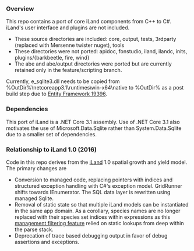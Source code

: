 ﻿### Overview
This repo contains a port of core iLand components from C++ to C#. iLand's user interface and plugins are not included.

* These source directories are included: core, output, tests, 3rdparty (replaced with Mersenne twister nuget), tools
* These directories were not ported: apidoc, fonstudio, iland, ilandc, inits, plugins/{barkbeetle, fire, wind}
* The abe and abe/output directories were ported but are currently retained only in the feature/scripting branch.

Currently, e_sqlite3.dll needs to be copied from %OutDir%\netcoreapp3.1\runtimes\win-x64\native to %OutDir% as a post build step
due to [Entity Framework 19396](https://github.com/dotnet/efcore/issues/19396).

### Dependencies
This port of iLand is a .NET Core 3.1 assembly. Use of .NET Core 3.1 also motivates the use of Microsoft.Data.Sqlite rather than System.Data.Sqlite
due to a smaller set of dependencies.

### Relationship to iLand 1.0 (2016)
Code in this repo derives from the [iLand](http://iland.boku.ac.at/) 1.0 spatial growth and yield model. The primary changes
are

* Conversion to managed code, replacing pointers with indices and structured exception handling with C#'s exception model. GridRunner<T> 
  shifts towards IEnumerator<T>. The SQL data layer is rewritten using managed Sqlite.
* Removal of static state so that multiple iLand models can be instantiated in the same app domain. As a corollary, species names are no
  longer replaced with their species set indices within expressions as this [management filtering feature](http://iland.boku.ac.at/Expression#Constants)
  relied on static lookups from deep within the parse stack.
* Deprecation of trace based debugging output in favor of debug assertions and exceptions.